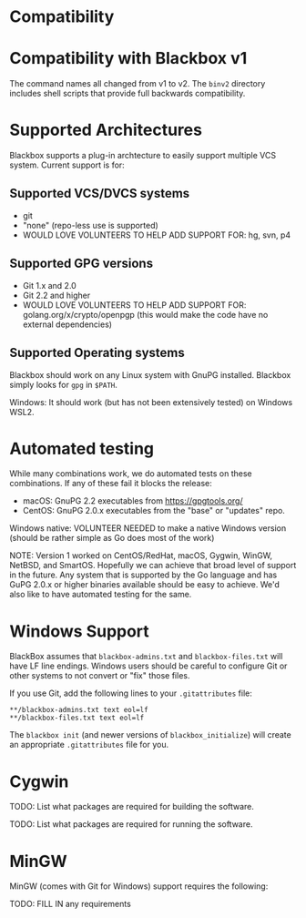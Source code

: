 Compatibility
=============

# Compatibility with Blackbox v1

The command names all changed from v1 to v2.  The `binv2` directory
includes shell scripts that provide full backwards compatibility.

# Supported Architectures

Blackbox supports a plug-in archtecture to easily support multiple VCS
system.  Current support is for:

## Supported VCS/DVCS systems

* git
* "none" (repo-less use is supported)
* WOULD LOVE VOLUNTEERS TO HELP ADD SUPPORT FOR: hg, svn, p4

## Supported GPG versions

* Git 1.x and 2.0
* Git 2.2 and higher
* WOULD LOVE VOLUNTEERS TO HELP ADD SUPPORT FOR:
  golang.org/x/crypto/openpgp (this would make the code have no
  external dependencies)

## Supported Operating systems

Blackbox should work on any Linux system with GnuPG installed.
Blackbox simply looks for `gpg` in `$PATH`.

Windows: It should work (but has not been extensively tested) on
Windows WSL2.

# Automated testing

While many combinations work, we do automated tests
on these combinations.  If any of these fail it blocks the release:

* macOS: GnuPG 2.2 executables from https://gpgtools.org/
* CentOS: GnuPG 2.0.x executables from the "base" or "updates" repo.

Windows native: VOLUNTEER NEEDED to make a native Windows version
(should be rather simple as Go does most of the work)

NOTE: Version 1 worked on CentOS/RedHat, macOS, Gygwin, WinGW, NetBSD,
and SmartOS.  Hopefully we can achieve that broad level of support in
the future.  Any system that is supported by the Go language and
has GuPG 2.0.x or higher binaries available should be easy to achieve.
We'd also like to have automated testing for the same.

# Windows Support

BlackBox assumes that `blackbox-admins.txt` and `blackbox-files.txt` will have
LF line endings. Windows users should be careful to configure Git or other systems
to not convert or "fix" those files.

If you use Git, add the following lines to your `.gitattributes` file:

    **/blackbox-admins.txt text eol=lf
    **/blackbox-files.txt text eol=lf

The `blackbox init` (and newer versions of `blackbox_initialize`)
will create an appropriate `.gitattributes` file for you.

# Cygwin

TODO: List what packages are required for building the software.

TODO: List what packages are required for running the software.


# MinGW

MinGW (comes with Git for Windows) support requires the following:

TODO: FILL IN any requirements
